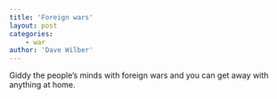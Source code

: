 ```yaml
---
title: 'Foreign wars'
layout: post
categories:
    - war
author: 'Dave Wilber'
---
```


Giddy the people’s minds with foreign wars and you can get away with anything at home.
